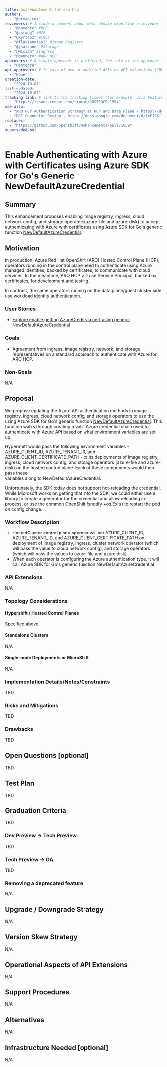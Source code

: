 ```yaml
---
title: msi-enablement-for-aro-hcp
authors:
  - "@bryan-cox"
reviewers: # Include a comment about what domain expertise a reviewer is expected to bring and what area of the enhancement you expect them to focus on. For example: - "@networkguru, for networking aspects, please look at IP bootstrapping aspect"
  - "@enxebre" #HCP
  - "@csrwng" #HCP
  - "@kyrtapz" #CNCC
  - "@flavianmissi" #Image Registry
  - "@jsafrane" #Storage
  - "@Miciah" #Ingress
  - "@bennerv" #ARO HCP
approvers: # A single approver is preferred, the role of the approver is to raise important questions, help ensure the enhancement receives reviews from all applicable areas/SMEs, and determine when consensus is achieved such that the EP can move forward to implementation.  Having multiple approvers makes it difficult to determine who is responsible for the actual approval.
  - "@enxebre"
api-approvers: # In case of new or modified APIs or API extensions (CRDs, aggregated apiservers, webhooks, finalizers). If there is no API change, use "None"
  - "None"
creation-date: 
  - "2024-10-07"
last-updated:
  - "2024-10-07"
tracking-link: # link to the tracking ticket (for example: Jira Feature or Epic ticket) that corresponds to this enhancement
  - "https://issues.redhat.com/browse/HOSTEDCP-1994"
see-also:
  - "ARO HCP Authentication Strategy at HCP and Data Plane - https://docs.google.com/document/d/1Z7N2LAnRlgSgrFjjl2absOnkGFsI2TMcbwaW_CA1qek/edit#heading=h.bupciudrwmna"
  - "MSI Connector Design - https://docs.google.com/document/d/1xFJSXi71bl-fpAJBr2MM1iFdUqeQnlcneAjlH8ogQxQ/edit#heading=h.8e4x3inip35u"
replaces:
  - "https://github.com/openshift/enhancements/pull/1659"
superseded-by:
---
```


# Enable Authenticating with Azure with Certificates using Azure SDK for Go's Generic NewDefaultAzureCredential

## Summary

This enhancement proposes enabling image registry, ingress, cloud network config, and storage operators(azure-file and 
azure-disk) to accept authenticating with Azure with certificates using Azure SDK for Go's generic function 
[NewDefaultAzureCredential](https://github.com/Azure/azure-sdk-for-go/blob/4ebe2fa68c8f9f0a0737d4569810525b4ac45834/sdk/azidentity/default_azure_credential.go#L63).

## Motivation

In production, Azure Red Hat OpenShift (ARO) Hosted Control Plane (HCP), operators running in the control plane need to
authenticate using Azure managed identities, backed by certificates, to communicate with cloud services. In the 
meantime, ARO HCP will use Service Principal, backed by certificates, for development and testing. 

In contrast, the same operators running on the data plane/guest cluster side use workload identity authentication.

### User Stories

* [Explore enable getting AzureCreds via cert using generic NewDefaultAzureCredential](https://issues.redhat.com/browse/HOSTEDCP-1994)

### Goals

* Agreement from ingress, image registry, network, and storage representatives on a standard approach to authenticate with Azure for ARO HCP.

### Non-Goals

N/A

## Proposal

We propose updating the Azure API authentication methods in image registry, ingress, cloud network config, and storage 
operators to use the using Azure SDK for Go's generic function [NewDefaultAzureCredential](https://github.com/Azure/azure-sdk-for-go/blob/4ebe2fa68c8f9f0a0737d4569810525b4ac45834/sdk/azidentity/default_azure_credential.go#L63).
This function walks through creating a valid Azure credential chain used to authenticate with Azure API based on what
environment variables are set up.

HyperShift would pass the following environment variables - AZURE_CLIENT_ID, AZURE_TENANT_ID, and 
AZURE_CLIENT_CERTIFICATE_PATH - to its deployments of image registry, ingress, cloud network config, and storage 
operators (azure-file and azure-disk) on the hosted control plane. Each of these components would then pass these  
variables along to NewDefaultAzureCredential.

Unfortunately, the SDK today does not support hot-reloading the credential. While Microsoft works on getting that into 
the SDK, we could either use a library to create a generator for the credential and allow reloading in-process, or use 
the common OpenShift fsnotify +os.Exit() to restart the pod on config change.

### Workflow Description

* HostedCluster control plane operator will set AZURE_CLIENT_ID, AZURE_TENANT_ID, and AZURE_CLIENT_CERTIFICATE_PATH on deployment of image registry, ingress, cluster network operator (which will pass the value to cloud network config), and storage operators (which will pass the values to azure-file and azure disk)
* When each operator is configuring the Azure authentication type, it will call Azure SDK for Go's generic function NewDefaultAzureCredential

### API Extensions

N/A

### Topology Considerations

#### Hypershift / Hosted Control Planes

Specified above

#### Standalone Clusters

N/A

#### Single-node Deployments or MicroShift

N/A

### Implementation Details/Notes/Constraints

TBD

### Risks and Mitigations

TBD

### Drawbacks

TBD

## Open Questions [optional]

TBD

## Test Plan

TBD

## Graduation Criteria

TBD

### Dev Preview -> Tech Preview

TBD

### Tech Preview -> GA

TBD

### Removing a deprecated feature

N/A

## Upgrade / Downgrade Strategy

N/A

## Version Skew Strategy

N/A

## Operational Aspects of API Extensions

N/A

## Support Procedures

N/A

## Alternatives

N/A

## Infrastructure Needed [optional]

N/A